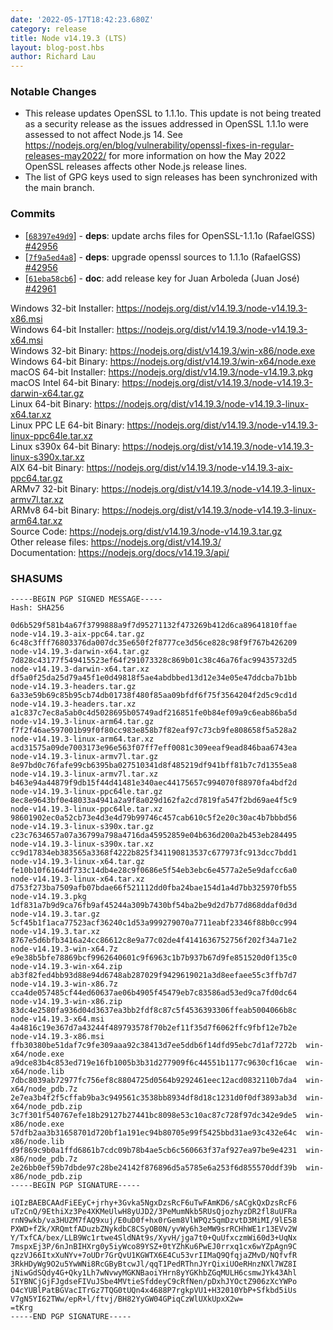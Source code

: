 ```yaml
---
date: '2022-05-17T18:42:23.680Z'
category: release
title: Node v14.19.3 (LTS)
layout: blog-post.hbs
author: Richard Lau
---
```


### Notable Changes

- This release updates OpenSSL to 1.1.1o. This update is not being treated as a security release as the issues addressed in OpenSSL 1.1.1o were assessed to not affect Node.js 14. See <https://nodejs.org/en/blog/vulnerability/openssl-fixes-in-regular-releases-may2022/> for more information on how the May 2022 OpenSSL releases affects other Node.js release lines.
- The list of GPG keys used to sign releases has been synchronized with the main branch.

### Commits

- \[[`68397e49d9`](https://github.com/nodejs/node/commit/68397e49d9)] - **deps**: update archs files for OpenSSL-1.1.1o (RafaelGSS) [#42956](https://github.com/nodejs/node/pull/42956)
- \[[`7f9a5ed4a8`](https://github.com/nodejs/node/commit/7f9a5ed4a8)] - **deps**: upgrade openssl sources to 1.1.1o (RafaelGSS) [#42956](https://github.com/nodejs/node/pull/42956)
- \[[`61eba58cb6`](https://github.com/nodejs/node/commit/61eba58cb6)] - **doc**: add release key for Juan Arboleda (Juan José) [#42961](https://github.com/nodejs/node/pull/42961)

Windows 32-bit Installer: https://nodejs.org/dist/v14.19.3/node-v14.19.3-x86.msi \
Windows 64-bit Installer: https://nodejs.org/dist/v14.19.3/node-v14.19.3-x64.msi \
Windows 32-bit Binary: https://nodejs.org/dist/v14.19.3/win-x86/node.exe \
Windows 64-bit Binary: https://nodejs.org/dist/v14.19.3/win-x64/node.exe \
macOS 64-bit Installer: https://nodejs.org/dist/v14.19.3/node-v14.19.3.pkg \
macOS Intel 64-bit Binary: https://nodejs.org/dist/v14.19.3/node-v14.19.3-darwin-x64.tar.gz \
Linux 64-bit Binary: https://nodejs.org/dist/v14.19.3/node-v14.19.3-linux-x64.tar.xz \
Linux PPC LE 64-bit Binary: https://nodejs.org/dist/v14.19.3/node-v14.19.3-linux-ppc64le.tar.xz \
Linux s390x 64-bit Binary: https://nodejs.org/dist/v14.19.3/node-v14.19.3-linux-s390x.tar.xz \
AIX 64-bit Binary: https://nodejs.org/dist/v14.19.3/node-v14.19.3-aix-ppc64.tar.gz \
ARMv7 32-bit Binary: https://nodejs.org/dist/v14.19.3/node-v14.19.3-linux-armv7l.tar.xz \
ARMv8 64-bit Binary: https://nodejs.org/dist/v14.19.3/node-v14.19.3-linux-arm64.tar.xz \
Source Code: https://nodejs.org/dist/v14.19.3/node-v14.19.3.tar.gz \
Other release files: https://nodejs.org/dist/v14.19.3/ \
Documentation: https://nodejs.org/docs/v14.19.3/api/

### SHASUMS

```
-----BEGIN PGP SIGNED MESSAGE-----
Hash: SHA256

0d6b529f581b4a67f3799888a9f7d95271132f473269b412d6ca89641810ffae  node-v14.19.3-aix-ppc64.tar.gz
6c48c3fff76803376da007dc35e650f2f8777ce3d56ce828c98f9f767b426209  node-v14.19.3-darwin-x64.tar.gz
7d828c43177f549415523ef64f291073328c869b01c38c46a76fac99435732d5  node-v14.19.3-darwin-x64.tar.xz
df5a0f25da25d79a45f1e0d49818f5ae4abdbbed13d12e34e05e47ddcba7b1bb  node-v14.19.3-headers.tar.gz
6a33e59b69c85b95cb74db01738f480f85aa09bfdf6f75f3564204f2d5c9cd1d  node-v14.19.3-headers.tar.xz
a1c837c7ec8a5ab0c4d5028695b05749adf216851fe0b84ef09a9c6eab86ba5d  node-v14.19.3-linux-arm64.tar.gz
f7f2f46ae597001b99f0f80cc983e858b7f82eaf97c73cb9fe808658f5a528a2  node-v14.19.3-linux-arm64.tar.xz
acd31575a09de7003173e96e563f07ff7eff0081c309eeaf9ead846baa6743ea  node-v14.19.3-linux-armv7l.tar.gz
8e97bd0c76fafe99cb6395ba027510341d8f485219df941bff81b7c7d1355ea8  node-v14.19.3-linux-armv7l.tar.xz
b463e94a44879f9db15f44d41481e340aec44175657c994070f88970fa4bdf2d  node-v14.19.3-linux-ppc64le.tar.gz
8ec8e9643bf0e48033a4941a2a9f8a029d162fa2cd7819fa547f2bd69ae4f5c9  node-v14.19.3-linux-ppc64le.tar.xz
98601902ec0a52cb73e4d3e4d79b99746c457cab610c5f2e20c30ac4b7bbbd56  node-v14.19.3-linux-s390x.tar.gz
c23c7634657a07a36799a798a4716da45952859e04b636d200a2b453eb284495  node-v14.19.3-linux-s390x.tar.xz
cc9d17834eb383565a3368f4222b825f341190813537c677973fc913dcc7bdd1  node-v14.19.3-linux-x64.tar.gz
fe10b10f6164df733c14db4e28c9f0686e5f54eb3ebc6e4577a2e5e9dafcc6a0  node-v14.19.3-linux-x64.tar.xz
d753f273ba7509afb07bdae66f521112dd0fba24bae154d1a4d7bb325970fb55  node-v14.19.3.pkg
1df831a7b9d9ca76fb9af45244a309b7430bf54ba2be9d2d7b77d868ddaf0d3d  node-v14.19.3.tar.gz
5cf45b1f1aca77523acf36240c1d53a999279070a7711eabf23346f88b0cc994  node-v14.19.3.tar.xz
8767e5d6bfb3416a24cc86612c8e9a77c02de4f4141636752756f202f34a71e2  node-v14.19.3-win-x64.7z
e9e38b5bfe78869bcf9962640601c9f6963c1b7b937b67d9fe851520d0f135c0  node-v14.19.3-win-x64.zip
ab3f82fed4bb93d88e94d6748ab287029f9429619021a3d8eefaee55c3ffb7d7  node-v14.19.3-win-x86.7z
cca4de057485cf44ed60637ae06b4905f45479eb7c83586ad53ed9ca7fd0dc64  node-v14.19.3-win-x86.zip
83dc4e2580fa936d04d3637ea3bb2fdf8c87c5f4536393306ffeab5004066b8c  node-v14.19.3-x64.msi
4a4816c19e367d7a43244f489793578f70b2ef11f35d7f6062ffc9fbf12e7b2e  node-v14.19.3-x86.msi
ffb30380be51daf7c9fe309aaa92c38413d7ee5ddb6f14dfd95ebc7d1af7272b  win-x64/node.exe
a9dce83b4c853ed719e16fb1005b3b31d277909f6c44551b1177c9630cf16cae  win-x64/node.lib
7dbc8039ab72977fc756ef8c8804725d0564b9292461eec12acd0832110b7da4  win-x64/node_pdb.7z
2e7ea3b4f2f5cffab9ba3c949561c3538bb8934df8d18c1231d0f0df3893ab3d  win-x64/node_pdb.zip
3c7f301f540767efe18b29127b27441bc8098e53c10ac87c728f97dc342e9de5  win-x86/node.exe
57dfb2aa3b31658701d720bf1a191ec94b80705e99f5425bbd31ae93c432e64c  win-x86/node.lib
d9f869c9b0a1ffd6861b7cdc09b78b4ae5cb6c560663f37af927ea97be9e4231  win-x86/node_pdb.7z
2e26bb0ef59b7dbde97c28be24142f876896d5a5785e6a253f6d855570ddf39b  win-x86/node_pdb.zip
-----BEGIN PGP SIGNATURE-----

iQIzBAEBCAAdFiEEyC+jrhy+3Gvka5NgxDzsRcF6uTwFAmKD6/sACgkQxDzsRcF6
uTzCnQ/9EthiXz3Pe4XKMeUlwH8yUJD2/3PeMumNkb5RUsQjozhyzDR2fl8uUFRa
rnN9wkb/va3HUZM7fAQ9xuj/E0uD0f+hx0rGem8VlWPQz5qmDzvtD3MiMI/9lE58
PXWD+fZk/XRQmtfADuzbZNykdbC8CSyOB0N/yvWy6h3eMW9srRCHhWE1r13EVv2W
Y/TxfCA/bex/LLB9Wc1rtwe4SldNAt9s/XyvH/jga7t0+QuUfxczmWi60d3+UqNx
7mspxEj3P/6nJnBIHXrg0y5iyWco89YSZ+0tYZhKu6PwEJ0rrxq1cx6wYZpAgn9C
qzzVJ66ItxXuNYv+7oUDr7GrQvU1KGWTX6E4Cu53vrIIMaQ9QfqjaZMvD/NQfvfR
3RkHDyWg9O2u5YwWNi8RcGByBtcwJl/qqT1PedRThnJYrQixiUOeRHnzNXl7WZ8I
jNiwGdSQdy4G+Qky1Lh7wNvwyMGKNBaoiYHrn8yYGKhbZGqMULH6csmwJYk43Ahl
5IYBNCjGjFJgdseFIVuJSbe4MVtieSfddeyC9cRfNen/pDxhJYOctZ906zXcYWPo
O4cYUBlPatBGVacITrGz7TQG0tUQn4x4688P7rgkpVU1+H32010YbP+Sfkbd5iUs
V7gN5YI62TWw/epR+l/ftvj/BH82YyGW04GPiqCzWlUXkUpxX2w=
=tKrg
-----END PGP SIGNATURE-----

```
